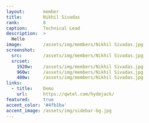 ```yaml
---
layout:       member
title:        Nikhil Sivadas
rank:         8
caption:      Technical Lead
description:  >
  Hello
image:        /assets/img/members/Nikhil Sivadas.jpg
screenshot:
  src:        /assets/img/members/Nikhil Sivadas.jpg
  srcset:
    1920w:    /assets/img/members/Nikhil Sivadas.jpg
    960w:     /assets/img/members/Nikhil Sivadas.jpg
    480w:     /assets/img/members/Nikhil Sivadas.jpg
links:
  - title:    Demo
    url:      https://qwtel.com/hydejack/
featured:     true
accent_color: '#4fb1ba'
accent_image: /assets/img/sidebar-bg.jpg
---
```

